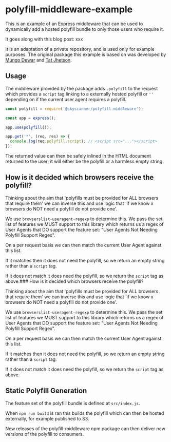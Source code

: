 # polyfill-middleware-example

This is an example of an Express middleware that can be used to dynamically add a hosted polyfill bundle to only those users who require it.

It goes along with this blog post: xxx

It is an adaptation of a private repository, and is used only for example purposes. The original package this example is based on was developed by [Mungo Dewar](https://github.com/DewarM) and [Tat Jhetson](https://github.com/tat-ss).

## Usage

The middleware provided by the package adds `.polyfill` to the request which provides a `script` tag linking to a externally hosted polyfill or `''` depending on if the current user agent requires a polyfill.

```js
const polyfill = require('@skyscanner/polyfill-middleware');

const app = express();

app.use(polyfill());

app.get('*', (req, res) => {
  console.log(req.polyfill.script); // <script src="..."></script>
});
```

The returned value can then be safely inlined in the HTML document returned to the user; it will either be the polyfill or a harmless empty string.

## How is it decided which browsers receive the polyfill?

Thinking about the aim that 'polyfills must be provided for ALL browsers that require them' we can inverse this and use logic that 'if we know x browsers do NOT need a polyfill do not provide one'.

We use `browserslist-useragent-regexp` to determine this. We pass the set list of features we MUST support to this library which returns us a regex of User Agents that DO support the feature set: "User Agents Not Needing Polyfill Support Regex".

On a per request basis we can then match the current User Agent against this list.

If it matches then it does not need the polyfill, so we return an empty string rather than a `script` tag.

If it does not match it does need the polyfill, so we return the `script` tag as above.### How is it decided which browsers receive the polyfill?

Thinking about the aim that 'polyfills must be provided for ALL browsers that require them' we can inverse this and use logic that 'if we know x browsers do NOT need a polyfill do not provide one'.

We use `browserslist-useragent-regexp` to determine this. We pass the set list of features we MUST support to this library which returns us a regex of User Agents that DO support the feature set: "User Agents Not Needing Polyfill Support Regex".

On a per request basis we can then match the current User Agent against this list.

If it matches then it does not need the polyfill, so we return an empty string rather than a `script` tag.

If it does not match it does need the polyfill, so we return the `script` tag as above.

## Static Polyfill Generation

The feature set of the polyfill bundle is defined at `src/index.js`.

When `npm run build` is ran this builds the polyfill which can then be hosted externally, for example published to S3.

New releases of the polyfill-middleware npm package can then deliver new versions of the polyfill to consumers.
